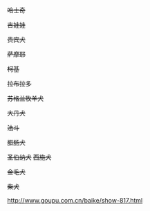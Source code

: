 ~~哈士奇~~

~~吉娃娃~~

~~贵宾犬~~

~~萨摩耶~~

~~柯基~~

~~拉布拉多~~

~~苏格兰牧羊犬~~

~~大丹犬~~

~~法斗~~

~~腊肠犬~~

~~圣伯纳犬~~
~~西施犬~~

~~金毛犬~~

~~柴犬~~

http://www.goupu.com.cn/baike/show-817.html





